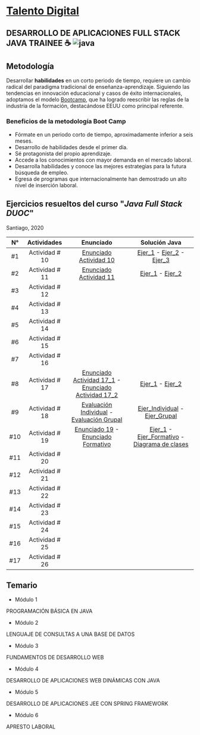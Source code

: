 # [Talento Digital][talento]
## DESARROLLO DE APLICACIONES FULL STACK JAVA TRAINEE :coffee: ![java](https://icon-icons.com/icons2/2415/PNG/64/java_original_wordmark_logo_icon_146459.png)

[Bootcamp]: https://bootcampai.medium.com/qu%C3%A9-es-un-modelo-de-entrenamiento-tipo-boot-camp-f5f4851742ce
## Metodología 
[talento]: https://talentodigitalparachile.cl/

Desarrollar **habilidades** en un corto periodo de tiempo, requiere un cambio radical del paradigma tradicional de enseñanza-aprendizaje.
Siguiendo las tendencias en innovación educacional y casos de éxito internacionales,
adoptamos el modelo [Bootcamp], que ha logrado reescribir las reglas de la industria de la formación, destacándose EEUU como principal referente.

### Beneficios de la metodología Boot Camp
* Fórmate en un periodo corto de tiempo, aproximadamente inferior a seis meses.
* Desarrollo de habilidades desde el primer día.
* Sé protagonista del propio aprendizaje.
* Accede a los conocimientos con mayor demanda en el mercado laboral.
* Desarrolla habilidades y conoce las mejores estrategias para la futura búsqueda de empleo.
* Egresa de programas que internacionalmente han demostrado un alto nivel de inserción laboral.

## Ejercicios **resueltos** del curso "_Java Full Stack DUOC_"
Santiago, 2020

[E_10]: https://github.com/criswxart/Java-Solutions/blob/master/Actividad%2010%20Ejercicios/Actividad%2010.pdf
[acti10_ejer1]: https://github.com/criswxart/Java-Solutions/blob/master/Actividad%2010%20Ejercicios/Ejercicio_01/src/actidad_10/Ejercicio_01.java
[acti10_ejer2]: https://github.com/criswxart/Java-Solutions/blob/master/Actividad%2010%20Ejercicios/Ejercicio_02/src/actividad_10/Ejercicio_02.java
[acti10_ejer3]: https://github.com/criswxart/Java-Solutions/blob/master/Actividad%2010%20Ejercicios/Ejercicio_03/src/actividad_10/Ejercicio_03.java

[S11_E1]: https://github.com/criswxart/Java-Solutions/blob/master/Actividad%2011%20Ejercicios/Ejercicio_01/src/actividad_11/Ejercicio_01.java
[A11_E]: https://github.com/criswxart/Java-Solutions/blob/master/Actividad%2011%20Ejercicios/Actividad%2011.pdf
[S11_E2]: https://github.com/criswxart/Java-Solutions/blob/master/Actividad%2011%20Ejercicios/Ejercicio_02/src/ejercicio_02/Ejercicio_02.java



[A17_E1]: https://github.com/criswxart/Java-Solutions/blob/master/Actividad%2017%20Ejercicios/Actividad%2017_1.pdf
[A17_E2]: https://github.com/criswxart/Java-Solutions/blob/master/Actividad%2017%20Ejercicios/Actividad%2017_2.pdf
[SA17_E1]: https://github.com/criswxart/Java-Solutions/tree/master/Actividad%2017%20Ejercicios/Ejercicio_actividad17/src/ejercicio_actividad17
[SA17_E2]: https://github.com/criswxart/Java-Solutions/tree/master/Actividad%2017%20Ejercicios/Ejercicio2_actividad17/src/ejercicio2_actividad17

[A18_E1]: https://github.com/criswxart/Java-Solutions/blob/master/Actividad%2018%20Ejercicios/Evaluaci%C3%B3n_02_Grupal_EA2_V01_2020.pdf
[A18_E2]: https://github.com/criswxart/Java-Solutions/blob/master/Actividad%2018%20Ejercicios/Evaluaci%C3%B3n_02_Individual_EA2_V01_2020.pdf
[SA18_E1]: https://github.com/criswxart/Java-Solutions/tree/master/Actividad%2018%20Ejercicios/JavaApplication21/src/javaapplication21
[SA18_E2]: https://github.com/criswxart/Java-Solutions/tree/master/Actividad%2018%20Ejercicios/Actividad18_Ejercicio2/src/actividad18_ejercicio2

[A19_E1]: https://github.com/criswxart/Java-Solutions/blob/master/Actividad%2019%20Ejercicios/Actividad%2019.pdf
[AF19_EF]: https://github.com/criswxart/Java-Solutions/blob/master/Actividad%2019%20Ejercicios/Actividad%20Formativa%2019.pdf
[SA19_E1]: https://github.com/criswxart/Java-Solutions/tree/master/Actividad%2019%20Ejercicios/Actividad19_Ejercicio1/src/actividad19_ejercicio1
[SA19_EF1]: https://github.com/criswxart/Java-Solutions/tree/master/Actividad%2019%20Ejercicios/Actividad19_Formativa/src/actividad19_formativa
[SA19_EDC]: https://github.com/criswxart/Java-Solutions/blob/master/Actividad%2019%20Ejercicios/Actividad%2019_Ejercicio1%20Diagrama%20de%20clases.pdf

|  N°  |  Actividades        | Enunciado                                                      | Solución Java                                                             |
| :---:| :---------------:   | :--------------------:                                         | :-------------:                                                           |
| #1   | Actividad # 10      | [Enunciado Actividad 10][E_10]                                 | [Ejer_1][acti10_ejer1] - [Ejer_2][acti10_ejer2] - [Ejer_3][acti10_ejer3]  |
| #2   | Actividad # 11      | [Enunciado Actividad 11][A11_E]                                | [Ejer_1][S11_E1] - [Ejer_2][S11_E2] |
| #3   | Actividad # 12      |                                                                |                                                                           |
| #4   | Actividad # 13      |                                                                |                                                                            |
| #5   | Actividad # 14      |                                                                |                                                                             |
| #6   | Actividad # 15      |                                                                |                                                                           |
| #7   | Actividad # 16      |                                                                |                                                                            |
| #8   | Actividad # 17      | [Enunciado Actividad 17_1][A17_E1] - [Enunciado Actividad 17_2][A17_E2] | [Ejer_1][SA17_E1] - [Ejer_2][SA17_E2] |
| #9   | Actividad # 18      | [Evaluación Individual][A18_E2] - [Evaluación Grupal][A18_E1]  |   [Ejer_Individual][SA18_E2] - [Ejer_Grupal][SA18_E1] |
| #10   | Actividad # 19     | [Enunciado 19][A19_E1] - [Enunciado Formativo][AF19_EF]        |  [Ejer_1][SA19_E1] - [Ejer_Formativo][SA19_EF1] - [Diagrama de clases][SA19_EDC]|
| #11   | Actividad # 20     |                                                                |               |
| #12   | Actividad # 21     |                                                                |               |
| #13   | Actividad # 22     |                                                                |               |
| #14   | Actividad # 23     |                                                                |               |
| #15   | Actividad # 24     |                                                                |               |
| #16   | Actividad # 25     |                                                                |               |
| #17   | Actividad # 26     |                                                                |               |


## Temario

* Módulo 1

 PROGRAMACIÓN BÁSICA EN JAVA

* Módulo 2

 LENGUAJE DE CONSULTAS A UNA BASE DE DATOS

* Módulo 3

 FUNDAMENTOS DE DESARROLLO WEB
 
 * Módulo 4

 DESARROLLO DE APLICACIONES WEB DINÁMICAS CON JAVA
 
  * Módulo 5

 DESARROLLO DE APLICACIONES JEE CON SPRING FRAMEWORK
 
   * Módulo 6

 APRESTO LABORAL




